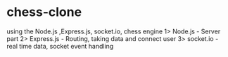 # chess-clone
using the Node.js ,Express.js, socket.io, chess engine
1> Node.js - Server part
2> Express.js - Routing, taking data and connect user
3> socket.io - real time data, socket event handling
